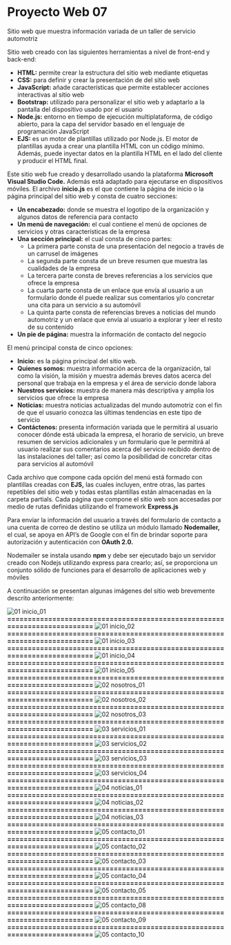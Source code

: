# Proyecto Web 07
Sitio web que muestra información variada de un taller de servicio automotriz

Sitio web creado con las siguientes herramientas a nivel de front-end y back-end:

- **HTML:** permite crear la estructura del sitio web mediante etiquetas
- **CSS:** para definir y crear la presentación de del sitio web
- **JavaScript:** añade características que permite establecer acciones interactivas al sitio web
- **Bootstrap:** utilizado para personalizar el sitio web y adaptarlo a la pantalla del dispositivo usado por el usuario
- **Node.js:** entorno en tiempo de ejecución multiplataforma, de código abierto, para la capa del servidor basado en el lenguaje de programación JavaScript
- **EJS:** es un motor de plantillas utilizado por Node.js. El motor de plantillas ayuda a crear una plantilla HTML con un código mínimo. Además, puede inyectar datos en la plantilla HTML en el lado del cliente y producir el HTML final.

Este sitio web fue creado y desarrollado usando la plataforma **Microsoft Visual Studio Code.** Además está adaptado para ejecutarse en dispositivos móviles.
El archivo **inicio.js** es el que contiene la página de inicio o la página principal del sitio web y consta de cuatro secciones:

- **Un encabezado:** donde se muestra el logotipo de la organización y algunos datos de referencia para contacto
- **Un menú de navegación:** el cual contiene el menú de opciones de servicios y otras características de la empresa
- **Una sección principal:** el cual consta de cinco partes:
    - La primera parte consta de una presentación del negocio a través de un carrusel de imágenes
    - La segunda parte consta de un breve resumen que muestra las cualidades de la empresa
    - La tercera parte consta de breves referencias a los servicios que ofrece la empresa
    - La cuarta parte consta de un enlace que envía al usuario a un formulario donde él puede realizar sus comentarios y/o concretar una cita para un servicio a su automóvil
    - La quinta parte consta de referencias breves a noticias del mundo automotriz y un enlace que envía al usuario a explorar y leer el resto de su contenido
- **Un pie de página:** muestra la información de contacto del negocio

El menú principal consta de cinco opciones:

- **Inicio:** es la página principal del sitio web.
- **Quienes somos:** muestra información acerca de la organización, tal como la visión, la misión y muestra además breves datos acerca del personal que trabaja en la empresa y el área de servicio donde labora
- **Nuestros servicios:** muestra de manera más descriptiva y amplia los servicios que ofrece la empresa
- **Noticias:** muestra noticias actualizadas del mundo automotriz con el fin de que el usuario conozca las últimas tendencias en este tipo de servicio
- **Contáctenos:** presenta información variada que le permitirá al usuario conocer dónde está ubicada la empresa, el horario de servicio, un breve resumen de servicios adicionales y un formulario que le permitirá al usuario realizar sus comentarios acerca del servicio recibido dentro de las instalaciones del taller; así como la posibilidad de concretar citas para servicios al automóvil

Cada archivo que compone cada opción del menú está formado con plantillas creadas con **EJS,** las cuales incluyen, entre otras, las partes repetibles del sitio web y todas estas plantillas están almacenadas en la carpeta partials. Cada página que compone el sitio web son accesadas por medio de rutas definidas utilizando el framework **Express.js**

Para enviar la información del usuario a través del formulario de contacto a una cuenta de correo de destino se utiliza un módulo llamado **Nodemailer,** el cual, se apoya en API’s de Google con el fin de brindar soporte para autorización y autenticación con **OAuth 2.0.**

Nodemailer se instala usando **npm** y debe ser ejecutado bajo un servidor creado con Nodejs utilizando express para crearlo; así, se proporciona un conjunto sólido de funciones para el desarrollo de aplicaciones web y móviles

A continuación se presentan algunas imágenes del sitio web brevemente descrito anteriormente:

![01  inicio_01](https://github.com/user-attachments/assets/4531183a-ca2a-4036-93c7-987fc7846955)
**==========================================================================**
![01  inicio_02](https://github.com/user-attachments/assets/47835699-d508-40b7-9b48-911352a28cd6)
**==========================================================================**
![01  inicio_03](https://github.com/user-attachments/assets/f32d8b13-e22d-429c-8107-878d02e6558f)
**==========================================================================**
![01  inicio_04](https://github.com/user-attachments/assets/3ed55134-3e8c-4b36-8bbc-f65277f92c0f)
**==========================================================================**
![01  inicio_05](https://github.com/user-attachments/assets/54e0fb01-1870-4ba7-9ca3-7557dd22f569)
**==========================================================================**
![02  nosotros_01](https://github.com/user-attachments/assets/e69159d4-44cf-4c4a-b78d-26d48f8ebadb)
**==========================================================================**
![02  nosotros_02](https://github.com/user-attachments/assets/d6e9336e-eca6-433d-a235-d90d34bce997)
**==========================================================================**
![02  nosotros_03](https://github.com/user-attachments/assets/42bda2f3-0de4-4d45-99db-8545e69e19ed)
**==========================================================================**
![03  servicios_01](https://github.com/user-attachments/assets/ae170947-df8f-49a1-a8ad-fc7612b6f102)
**==========================================================================**
![03  servicios_02](https://github.com/user-attachments/assets/222e1e87-4212-4d00-873e-40416def7e49)
**==========================================================================**
![03  servicios_03](https://github.com/user-attachments/assets/16417cd5-eba2-41a0-a4d7-98e95128d6a2)
**==========================================================================**
![03  servicios_04](https://github.com/user-attachments/assets/d9d92955-41ff-4ce0-9cc7-a7dc27b9ad36)
**==========================================================================**
![04  noticias_01](https://github.com/user-attachments/assets/7f310466-ab48-4be4-bdc0-3194d600b5ae)
**==========================================================================**
![04  noticias_02](https://github.com/user-attachments/assets/632895cf-9531-49cb-b36b-7ec07ef61fca)
**==========================================================================**
![04  noticias_03](https://github.com/user-attachments/assets/dea13fc6-5a39-4894-ba63-894c1096896d)
**==========================================================================**
![05  contacto_01](https://github.com/user-attachments/assets/21df9cf7-b56e-49a7-83c0-89912bbfde78)
**==========================================================================**
![05  contacto_02](https://github.com/user-attachments/assets/dd645ed4-fa2a-4fb2-b032-5828d512a048)
**==========================================================================**
![05  contacto_03](https://github.com/user-attachments/assets/085ff172-d594-4f74-8348-138a4524f743)
**==========================================================================**
![05  contacto_04](https://github.com/user-attachments/assets/d6507bbe-37e5-4a72-bfa8-5022c701921d)
**==========================================================================**
![05  contacto_05](https://github.com/user-attachments/assets/70ab9284-4aa0-4299-885d-d776dc3683c1)
**==========================================================================**
![05  contacto_08](https://github.com/user-attachments/assets/33a0a5de-84ef-462f-a6af-db80631e2917)
**==========================================================================**
![05  contacto_09](https://github.com/user-attachments/assets/dd5bf5b0-23c6-45c9-889a-24e063a1c752)
**==========================================================================**
![05  contacto_10](https://github.com/user-attachments/assets/8b875cd0-3592-42a0-93bf-b188e0dbcd66)
